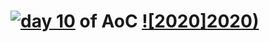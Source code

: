 # [![day 10](10)](https://adventofcode.com/2020/day/10) of AoC [![2020]2020)](https://adventofcode.com/2020)
